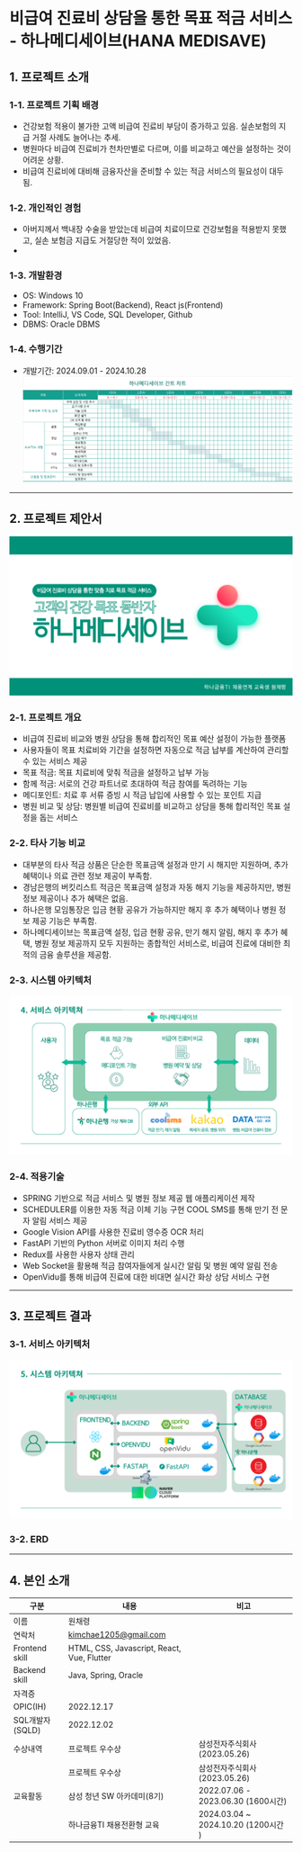 # 비급여 진료비 상담을 통한 목표 적금 서비스 - 하나메디세이브(HANA MEDISAVE)

## 1. 프로젝트 소개

### 1-1. 프로젝트 기획 배경
- 건강보험 적용이 불가한 고액 비급여 진료비 부담이 증가하고 있음. 실손보험의 지급 거절 사례도 늘어나는 추세.
- 병원마다 비급여 진료비가 천차만별로 다르며, 이를 비교하고 예산을 설정하는 것이 어려운 상황.
- 비급여 진료비에 대비해 금융자산을 준비할 수 있는 적금 서비스의 필요성이 대두됨.

### 1-2. 개인적인 경험
- 아버지께서 백내장 수술을 받았는데 비급여 치료이므로 건강보험을 적용받지 못했고, 실손 보험금 지급도 거절당한 적이 있었음.
- 

### 1-3. 개발환경
- OS: Windows 10
- Framework: Spring Boot(Backend), React js(Frontend)
- Tool: IntelliJ, VS Code, SQL Developer, Github
- DBMS: Oracle DBMS

### 1-4. 수행기간
- 개발기간: 2024.09.01 - 2024.10.28
![간트차트](exec/간트차트.png)
---

## 2. 프로젝트 제안서
![간트차트](exec/2.png)
### 2-1. 프로젝트 개요
- 비급여 진료비 비교와 병원 상담을 통해 합리적인 목표 예산 설정이 가능한 플랫폼
- 사용자들이 목표 치료비와 기간을 설정하면 자동으로 적금 납부를 계산하여 관리할 수 있는 서비스 제공
- 목표 적금: 목표 치료비에 맞춰 적금을 설정하고 납부 가능
- 함께 적금: 서로의 건강 파트너로 초대하여 적금 참여를 독려하는 기능
- 메디포인트: 치료 후 서류 증빙 시 적금 납입에 사용할 수 있는 포인트 지급
- 병원 비교 및 상담: 병원별 비급여 진료비를 비교하고 상담을 통해 합리적인 목표 설정을 돕는 서비스

### 2-2. 타사 기능 비교
- 대부분의 타사 적금 상품은 단순한 목표금액 설정과 만기 시 해지만 지원하며, 추가 혜택이나 의료 관련 정보 제공이 부족함.
- 경남은행의 버킷리스트 적금은 목표금액 설정과 자동 해지 기능을 제공하지만, 병원 정보 제공이나 추가 혜택은 없음.
- 하나은행 모임통장은 입금 현황 공유가 가능하지만 해지 후 추가 혜택이나 병원 정보 제공 기능은 부족함.
- 하나메디세이브는 목표금액 설정, 입금 현황 공유, 만기 해지 알림, 해지 후 추가 혜택, 병원 정보 제공까지 모두 지원하는 종합적인 서비스로, 비급여 진료에 대비한 최적의 금융 솔루션을 제공함.

### 2-3. 시스템 아키텍처
![간트차트](exec/6.png)
### 2-4. 적용기술
- SPRING 기반으로 적금 서비스 및 병원 정보 제공 웹 애플리케이션 제작
- SCHEDULER를 이용한 자동 적금 이체 기능 구현
 COOL SMS를 통해 만기 전 문자 알림 서비스 제공
- Google Vision API를 사용한 진료비 영수증 OCR 처리
- FastAPI 기반의 Python 서버로 이미지 처리 수행
- Redux를 사용한 사용자 상태 관리
- Web Socket을 활용해 적금 참여자들에게 실시간 알림 및 병원 예약 알림 전송
- OpenVidu를 통해 비급여 진료에 대한 비대면 실시간 화상 상담 서비스 구현

---

## 3. 프로젝트 결과

### 3-1. 서비스 아키텍처
![간트차트](exec/7.png)

### 3-2. ERD

---

## 4. 본인 소개

| 구분            | 내용                                      | 비고                                           |
|-----------------|-------------------------------------------|------------------------------------------------|
| 이름            | 원채령                                    |                                                |
| 연락처          | kimchae1205@gmail.com                      |                                                |
| Frontend skill  | HTML, CSS, Javascript, React, Vue, Flutter |                                                |
| Backend skill   | Java, Spring, Oracle                      |                                                |
| 자격증          |                                           |                                                |
| OPIC(IH)       | 2022.12.17                                |                                                |
| SQL개발자 (SQLD)| 2022.12.02                                |                                                |
| 수상내역        | 프로젝트 우수상                            | 삼성전자주식회사         (2023.05.26)           |
|                 | 프로젝트 우수상                           | 삼성전자주식회사         (2023.05.26)             |
| 교육활동        | 삼성 청년 SW 아카데미(8기)                 | 2022.07.06 - 2023.06.30 (1600시간)               |
|                 | 하나금융TI 채용전환형 교육                | 2024.03.04 ~ 2024.10.20 (1200시간 )               |
